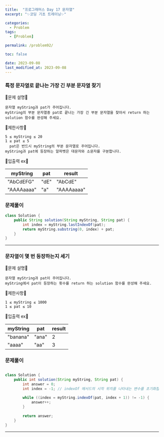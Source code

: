 ```yaml
---
title:  "프로그래머스 Day 17 문자열"
excerpt: "✨코딩 기초 트레이닝✨"

categories:
  - Problem
tags:
  - [Problem]

permalink: /problem92/

toc: false

date: 2023-09-08
last_modified_at: 2023-09-08
---
```


### 특정 문자열로 끝나는 가장 긴 부분 문자열 찾기

💫문제 설명💫

```
문자열 myString과 pat가 주어집니다.
myString의 부분 문자열중 pat로 끝나는 가장 긴 부분 문자열을 찾아서 return 하는 solution 함수를 완성해 주세요.
```

💫제한사항💫

```
5 ≤ myString ≤ 20
1 ≤ pat ≤ 5
  pat은 반드시 myString의 부분 문자열로 주어집니다.
myString과 pat에 등장하는 알파벳은 대문자와 소문자를 구분합니다.
```

💫입출력 ex💫

|myString|pat|result|
|---|---|---|
|"AbCdEFG"|"dE"|"AbCdE"|
|"AAAAaaaa"|"a"|"AAAAaaaa"|

### 문제풀이

```java
class Solution {
    public String solution(String myString, String pat) {
        int index = myString.lastIndexOf(pat);
        return myString.substring(0, index) + pat;
    }
}
```

<hr>

### 문자열이 몇 번 등장하는지 세기

💫문제 설명💫

```
문자열 myString과 pat이 주어집니다.
myString에서 pat이 등장하는 횟수를 return 하는 solution 함수를 완성해 주세요.
```

💫제한사항💫

```
1 ≤ myString ≤ 1000
1 ≤ pat ≤ 10
```

💫입출력 ex💫

|myString|pat|result|
|---|---|---|
|"banana"|"ana"|2|
|"aaaa"|"aa"|3|

### 문제풀이

```java

class Solution {
    public int solution(String myString, String pat) {
        int answer = 0;
        int index = -1; // indexOf 메서드의 시작 위치를 나타내는 변수를 초기화합니다.
        
        while ((index = myString.indexOf(pat, index + 1)) != -1) {
            answer++; 
        }
        
        return answer;
    }
}
```

<hr>
